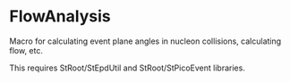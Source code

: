 # FlowAnalysis
Macro for calculating event plane angles in nucleon collisions, calculating flow, etc.

This requires StRoot/StEpdUtil and StRoot/StPicoEvent libraries.
